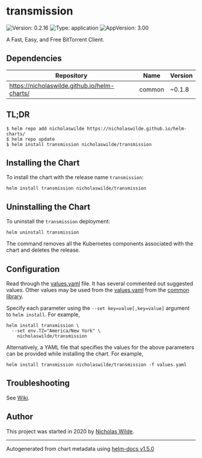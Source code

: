 # transmission

![Version: 0.2.16](https://img.shields.io/badge/Version-0.2.16-informational?style=flat-square) ![Type: application](https://img.shields.io/badge/Type-application-informational?style=flat-square) ![AppVersion: 3.00](https://img.shields.io/badge/AppVersion-3.00-informational?style=flat-square)

A Fast, Easy, and Free BitTorrent Client.

## Dependencies

| Repository | Name | Version |
|------------|------|---------|
| https://nicholaswilde.github.io/helm-charts/ | common | ~0.1.8 |

## TL;DR
```console
$ helm repo add nicholaswilde https://nicholaswilde.github.io/helm-charts/
$ helm repo update
$ helm install transmission nicholaswilde/transmission
```

## Installing the Chart
To install the chart with the release name `transmission`:
```console
helm install transmission nicholaswilde/transmission
```

## Uninstalling the Chart
To uninstall the `transmission` deployment:
```console
helm uninstall transmission
```
The command removes all the Kubernetes components associated with the chart and deletes the release.

## Configuration

Read through the [values.yaml](./values.yaml) file. It has several commented out suggested values.
Other values may be used from the [values.yaml](../common/values.yaml) from the [common library](../common).

Specify each parameter using the `--set key=value[,key=value]` argument to `helm install`. For example,
```console
helm install transmission \
  --set env.TZ="America/New York" \
    nicholaswilde/transmission
```

Alternatively, a YAML file that specifies the values for the above parameters can be provided while installing the chart.
For example,
```console
helm install transmission nicholaswilde/transmission -f values.yaml
```

## Troubleshooting
See [Wiki](https://github.com/nicholaswilde/helm-charts/wiki/Troubleshooting).

## Author
This project was started in 2020 by [Nicholas Wilde](https://github.com/nicholaswilde).

----------------------------------------------
Autogenerated from chart metadata using [helm-docs v1.5.0](https://github.com/norwoodj/helm-docs/releases/v1.5.0)
